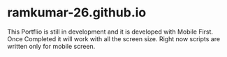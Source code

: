 # ramkumar-26.github.io
This Portflio is still in development and it is developed with Mobile First. Once Completed it will work with all the screen size. Right now scripts are written only for 
mobile screen.
